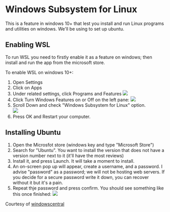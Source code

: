 # Windows Subsystem for Linux

This is a feature in windows 10+ that lest you install and run Linux programs and utilities on windows. We'll be using 
to set up ubuntu.

## Enabling WSL
To run WSL you need to firstly enable it as a feature on windows; then install and run the app from the microsoft store.

To enable WSL on windows 10+:
1. Open Settings
2. Click on Apps
3. Under related settings, click Programs and Features
![](https://www.windowscentral.com/sites/wpcentral.com/files/styles/large/public/field/image/2019/12/apps-features-programsfeatures-option.jpg)
4. Click Turn Windows Features on or Off on the left pane:
![](https://www.windowscentral.com/sites/wpcentral.com/files/styles/large/public/field/image/2019/12/controlpanel-turn-windows-features-option.jpg)
5. Scroll Down and check "Windows Subsystem for Linux" option.  
![](https://www.windowscentral.com/sites/wpcentral.com/files/styles/large/public/field/image/2019/12/enable-windows-subsystem-linux-windows-10.jpg)
6. Press OK and Restart your computer.

## Installing Ubuntu

1. Open the Microsfot store (windows key and type "Microsoft Store")
2. Search for "Ubuntu". You want to install the version that does not have a version number next to it (it'll have the most reviews)
3. Install it, and press Launch. It will take a moment to install.
4. An on-screen pop up will appear, create a username, and a password. I advise "password" as a password; we will not be hosting web servers. If you decide for a secure password write it down, you can recover without it but it's a pain.
5. Repeat thje password and press confirm. You should see something like this once finished:
![](https://www.windowscentral.com/sites/wpcentral.com/files/styles/large/public/field/image/2019/12/setup-ubuntu-wsl-windows10.jpg)

Courtesy of [windowscentral](https://www.windowscentral.com/install-windows-subsystem-linux-windows-10)